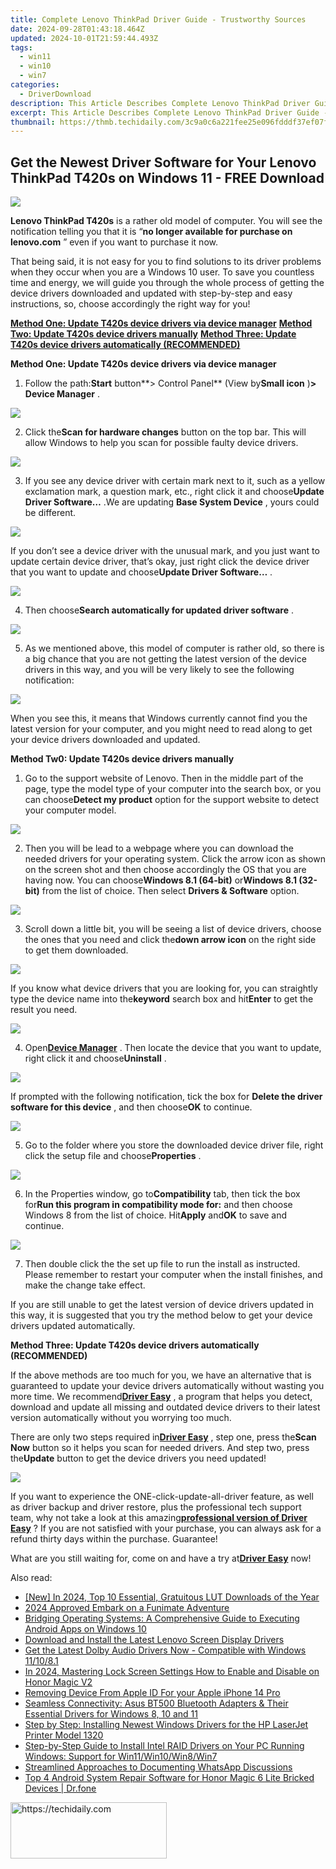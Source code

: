 ```yaml
---
title: Complete Lenovo ThinkPad Driver Guide - Trustworthy Sources
date: 2024-09-28T01:43:18.464Z
updated: 2024-10-01T21:59:44.493Z
tags:
  - win11
  - win10
  - win7
categories:
  - DriverDownload
description: This Article Describes Complete Lenovo ThinkPad Driver Guide - Trustworthy Sources
excerpt: This Article Describes Complete Lenovo ThinkPad Driver Guide - Trustworthy Sources
thumbnail: https://thmb.techidaily.com/3c9a0c6a221fee25e096fdddf37ef07f9a19a2323a0faabfa25ea26bfdcf4c13.jpg
---
```


## Get the Newest Driver Software for Your Lenovo ThinkPad T420s on Windows 11 - FREE Download

![](https://images.drivereasy.com/wp-content/uploads/2016/12/lenovo-thinkpad-t420s.jpg)

 **Lenovo ThinkPad T420s** is a rather old model of computer. You will see the notification telling you that it is “**no longer available for purchase on lenovo.com** ” even if you want to purchase it now.  
  
 That being said, it is not easy for you to find solutions to its driver problems when they occur when you are a Windows 10 user. To save you countless time and energy, we will guide you through the whole process of getting the device drivers downloaded and updated with step-by-step and easy instructions, so, choose accordingly the right way for you!
  
[**Method One: Update T420s device drivers via device manager**](https://tools.techidaily.com/drivereasy/download/)
[**Method Two: Update T420s device drivers manually**](https://tools.techidaily.com/drivereasy/download/)
[**Method Three: Update T420s device drivers automatically (RECOMMENDED)**](https://www.drivereasy.com/knowledge/thinkpad-t420s-drivers-download-update-for-windows-10/#3)

 **Method One: Update T420s device drivers via device manager**
  
 1) Follow the path:**Start** button**\> Control Panel** (View by**Small icon** )**\> Device Manager** .
  
![](https://images.drivereasy.com/wp-content/uploads/2016/12/start-button-control-panel-view-by-small-icon-device-manager-600x433.jpg)

 2) Click the**Scan for hardware changes** button on the top bar. This will allow Windows to help you scan for possible faulty device drivers.

 ![](https://images.drivereasy.com/wp-content/uploads/2016/11/img_583d25f77a789.jpg)

 3) If you see any device driver with certain mark next to it, such as a yellow exclamation mark, a question mark, etc., right click it and choose**Update Driver Software…** .We are updating **Base System Device** , yours could be different.
  
![](https://images.drivereasy.com/wp-content/uploads/2016/11/img_583d26d86670e.jpg)
  
 If you don’t see a device driver with the unusual mark, and you just want to update certain device driver, that’s okay, just right click the device driver that you want to update and choose**Update Driver Software…** .
  
![](https://images.drivereasy.com/wp-content/uploads/2016/11/img_583e933a476f5.jpg)

 4) Then choose**Search automatically for updated driver software** .
  
![](https://images.drivereasy.com/wp-content/uploads/2016/11/img_583d275459f1b-600x437.jpg)

 5) As we mentioned above, this model of computer is rather old, so there is a big chance that you are not getting the latest version of the device drivers in this way, and you will be very likely to see the following notification:
  
![](https://images.drivereasy.com/wp-content/uploads/2016/11/img_583d2800916a1.png)
  
 When you see this, it means that Windows currently cannot find you the latest version for your computer, and you might need to read along to get your device drivers downloaded and updated.
  
 **Method Tw0: Update T420s device drivers manually**
  
 1) Go to the support website of Lenovo. Then in the middle part of the page, type the model type of your computer into the search box, or you can choose**Detect my product** option for the support website to detect your computer model.
  
![](https://images.drivereasy.com/wp-content/uploads/2016/12/img_58451b8ec244b-600x181.png)
  
 2) Then you will be lead to a webpage where you can download the needed drivers for your operating system. Click the arrow icon as shown on the screen shot and then choose accordingly the OS that you are having now. You can choose**Windows 8.1 (64-bit)** or**Windows 8.1 (32-bit)** from the list of choice. Then select **Drivers & Software** option.
  
![](https://images.drivereasy.com/wp-content/uploads/2016/12/img_58452eb9a31d0.jpg)

 3) Scroll down a little bit, you will be seeing a list of device drivers, choose the ones that you need and click the**down arrow icon** on the right side to get them downloaded.
  
![](https://images.drivereasy.com/wp-content/uploads/2016/12/img_58452f19c617b-1024x227.jpg)

 If you know what device drivers that you are looking for, you can straightly type the device name into the**keyword** search box and hit**Enter** to get the result you need.
  
![](https://images.drivereasy.com/wp-content/uploads/2016/12/img_58452fa664cc3-1024x193.png)

 4) Open[**Device Manager**](https://tools.techidaily.com/drivereasy/download/) . Then locate the device that you want to update, right click it and choose**Uninstall** .
  
![](https://images.drivereasy.com/wp-content/uploads/2016/12/img_58453032d36ec.jpg)

 If prompted with the following notification, tick the box for **Delete the driver software for this device** , and then choose**OK** to continue.
  
![](https://images.drivereasy.com/wp-content/uploads/2016/12/img_584531253c0bf.png)

 5) Go to the folder where you store the downloaded device driver file, right click the setup file and choose**Properties** .
  
![](https://images.drivereasy.com/wp-content/uploads/2016/12/img_584531b30c61b.png)
  
 6) In the Properties window, go to**Compatibility** tab, then tick the box for**Run this program in compatibility mode for:** and then choose Windows 8 from the list of choice. Hit**Apply** and**OK** to save and continue.
  
![](https://images.drivereasy.com/wp-content/uploads/2016/12/img_58453296945bb.jpg)

 7) Then double click the the set up file to run the install as instructed. Please remember to restart your computer when the install finishes, and make the change take effect.
  
 If you are still unable to get the latest version of device drivers updated in this way, it is suggested that you try the method below to get your device drivers updated automatically.
  
 **Method Three: Update T420s device drivers automatically (RECOMMENDED)**
  
 If the above methods are too much for you, we have an alternative that is guaranteed to update your device drivers automatically without wasting you more time. We recommend[**Driver Easy**](https://tools.techidaily.com/drivereasy/download/) , a program that helps you detect, download and update all missing and outdated device drivers to their latest version automatically without you worrying too much.
  
 There are only two steps required in[**Driver Easy**](https://tools.techidaily.com/drivereasy/download/) , step one, press the**Scan Now** button so it helps you scan for needed drivers. And step two, press the**Update** button to get the device drivers you need updated!
  
![](https://images.drivereasy.com/wp-content/uploads/2017/04/img_58e89bb942da7.jpg)

 If you want to experience the ONE-click-update-all-driver feature, as well as driver backup and driver restore, plus the professional tech support team, why not take a look at this amazing[**professional version of Driver Easy**](https://tools.techidaily.com/drivereasy/download/) ? If you are not satisfied with your purchase, you can always ask for a refund thirty days within the purchase. Guarantee!
  
 What are you still waiting for, come on and have a try at[**Driver Easy**](https://tools.techidaily.com/drivereasy/download/) now!

<ins class="adsbygoogle"
     style="display:block"
     data-ad-format="autorelaxed"
     data-ad-client="ca-pub-7571918770474297"
     data-ad-slot="1223367746"></ins>

<ins class="adsbygoogle"
     style="display:block"
     data-ad-client="ca-pub-7571918770474297"
     data-ad-slot="8358498916"
     data-ad-format="auto"
     data-full-width-responsive="true"></ins>

<span class="atpl-alsoreadstyle">Also read:</span>
<div><ul>
<li><a href="https://vp-tips.techidaily.com/new-in-2024-top-10-essential-gratuitous-lut-downloads-of-the-year/"><u>[New] In 2024, Top 10 Essential, Gratuitous LUT Downloads of the Year</u></a></li>
<li><a href="https://article-posts.techidaily.com/2024-approved-embark-on-a-funimate-adventure/"><u>2024 Approved Embark on a Funimate Adventure</u></a></li>
<li><a href="https://tech-recovery.techidaily.com/bridging-operating-systems-a-comprehensive-guide-to-executing-android-apps-on-windows-10/"><u>Bridging Operating Systems: A Comprehensive Guide to Executing Android Apps on Windows 10</u></a></li>
<li><a href="https://hardware-help.techidaily.com/download-and-install-the-latest-lenovo-screen-display-drivers/"><u>Download and Install the Latest Lenovo Screen Display Drivers</u></a></li>
<li><a href="https://hardware-help.techidaily.com/1722965198668-get-the-latest-dolby-audio-drivers-now-compatible-with-windows-111081/"><u>Get the Latest Dolby Audio Drivers Now - Compatible with Windows 11/10/8.1</u></a></li>
<li><a href="https://unlock-android.techidaily.com/in-2024-mastering-lock-screen-settings-how-to-enable-and-disable-on-honor-magic-v2-by-drfone-android/"><u>In 2024, Mastering Lock Screen Settings How to Enable and Disable on Honor Magic V2</u></a></li>
<li><a href="https://apple-account.techidaily.com/removing-device-from-apple-id-for-your-apple-iphone-14-pro-by-drfone-ios/"><u>Removing Device From Apple ID For your Apple iPhone 14 Pro</u></a></li>
<li><a href="https://hardware-help.techidaily.com/seamless-connectivity-asus-bt500-bluetooth-adapters-and-their-essential-drivers-for-windows-8-10-and-11/"><u>Seamless Connectivity: Asus BT500 Bluetooth Adapters & Their Essential Drivers for Windows 8, 10 and 11</u></a></li>
<li><a href="https://hardware-help.techidaily.com/step-by-step-installing-newest-windows-drivers-for-the-hp-laserjet-printer-model-1320/"><u>Step by Step: Installing Newest Windows Drivers for the HP LaserJet Printer Model 1320</u></a></li>
<li><a href="https://hardware-help.techidaily.com/step-by-step-guide-to-install-intel-raid-drivers-on-your-pc-running-windows-support-for-win11win10win8win7/"><u>Step-by-Step Guide to Install Intel RAID Drivers on Your PC Running Windows: Support for Win11/Win10/Win8/Win7</u></a></li>
<li><a href="https://video-screen-grab.techidaily.com/streamlined-approaches-to-documenting-whatsapp-discussions/"><u>Streamlined Approaches to Documenting WhatsApp Discussions</u></a></li>
<li><a href="https://howto.techidaily.com/top-4-android-system-repair-software-for-honor-magic-6-lite-bricked-devices-drfone-by-drfone-fix-android-problems-fix-android-problems/"><u>Top 4 Android System Repair Software for Honor Magic 6 Lite Bricked Devices | Dr.fone</u></a></li>
</ul></div>

<!-- affiliate ads begin -->
<a href="https://bluettius.sjv.io/c/5597632/2139108/17108" target="_top" id="2139108">
  <img src="//a.impactradius-go.com/display-ad/17108-2139108" border="0" alt="https://techidaily.com" width="250" height="90"/>
</a>
<img height="0" width="0" src="https://bluettius.sjv.io/i/5597632/2139108/17108" style="position:absolute;visibility:hidden;" border="0" />
<!-- affiliate ads end -->

